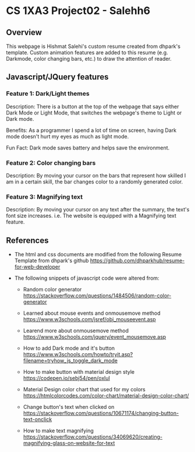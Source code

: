 # CS 1XA3 Project02 - Salehh6

## Overview
This webpage is Hishmat Salehi's custom resume created from dhpark's template. Custom animation features are added to this resume (e.g. Darkmode, color changing bars, etc.) to draw the attention of reader.

## Javascript/JQuery features
### Feature 1: Dark/Light themes
Description: There is a button at the top of the webpage that says either Dark Mode or Light Mode, that switches the webpage's theme to Light or Dark mode. 

Benefits: As a programmer I spend a lot of time on screen, having Dark mode doesn't hurt my eyes as much as light mode.

Fun Fact: Dark mode saves battery and helps save the environment.

### Feature 2: Color changing bars
Description: By moving your cursor on the bars that represent how skilled I am in a certain skill, the bar changes color to a randomly generated color.

### Feature 3: Magnifying text
Description: By moving your cursor on any text after the summary, the text's font size increases. i.e. The website is equipped with a Magnifying text feature.

## References
- The html and css documents are modified from the following Resume Template from dhpark's github
https://github.com/dhparkhub/resume-for-web-developer
- The following snippets of javascript code were altered from:

  - Random color generator
https://stackoverflow.com/questions/1484506/random-color-generator

  - Learned about mouse events and onmousemove method
https://www.w3schools.com/jsref/obj_mouseevent.asp

  - Learend more about onmousemove method
https://www.w3schools.com/jquery/event_mousemove.asp

  - How to add Dark mode and it's button
https://www.w3schools.com/howto/tryit.asp?filename=tryhow_js_toggle_dark_mode

  - How to make button with material design style
https://codepen.io/sebj54/pen/oxluI

  - Material Design color chart that used for my colors 
https://htmlcolorcodes.com/color-chart/material-design-color-chart/

  - Change button's text when clicked on
https://stackoverflow.com/questions/10671174/changing-button-text-onclick

  - How to make text magnifying
https://stackoverflow.com/questions/34069620/creating-magnifying-glass-on-website-for-text
